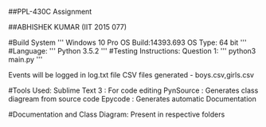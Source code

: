 ##PPL-430C Assignment

##ABHISHEK KUMAR (IIT 2015 077)

#Build System
'''
Windows 10 Pro OS
Build:14393.693
OS Type: 64 bit 
'''
#Language: 
''' 
Python 3.5.2 
'''
#Testing Instructions:
  Question 1:
  '''
  python3 main.py 
  '''

Events will be logged in log.txt file
CSV files generated - boys.csv,girls.csv

#Tools Used:
Sublime Text 3 : For code editing
PynSource : Generates class diagream from source code
Epycode : Generates automatic Documentation

#Documentation and Class Diagram: Present in respective folders
